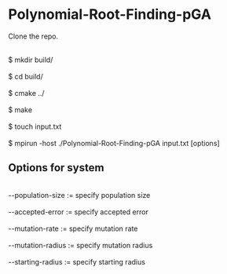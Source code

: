 # Polynomial-Root-Finding-pGA

Clone the repo.

<br>$ mkdir build/</br>
<br>$ cd build/</br>
<br>$ cmake ../</br>
<br>$ make</br>
<br>$ touch input.txt</br>
<br>$ mpirun -host <hosts to run program on> ./Polynomial-Root-Finding-pGA input.txt [options]</br>


<h2> Options for system </h2>
<br>--population-size := specify population size</br>
<br>--accepted-error  := specify accepted error</br>
<br>--mutation-rate   := specify mutation rate</br>
<br>--mutation-radius := specify mutation radius</br>
<br>--starting-radius := specify starting radius</br>


